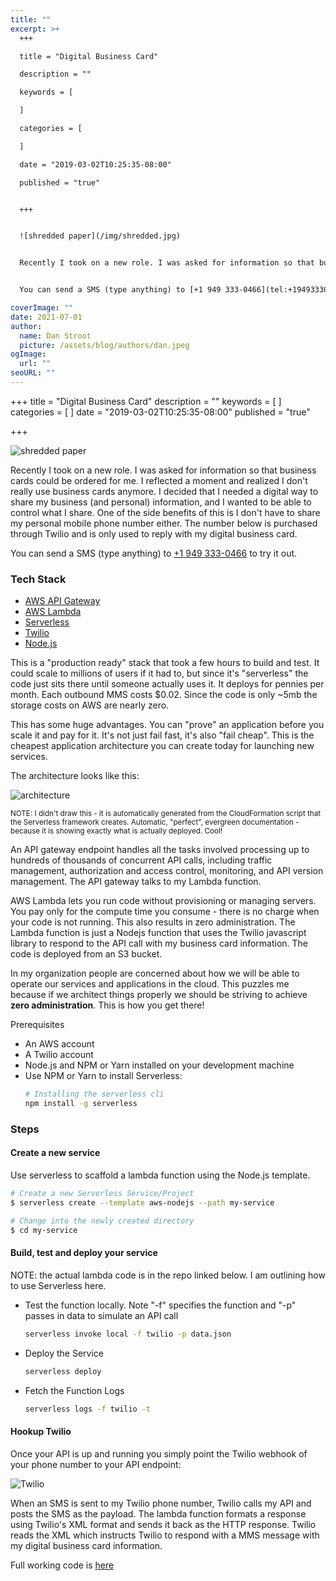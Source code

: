 ```yaml
---
title: ""
excerpt: >+
  +++

  title = "Digital Business Card"

  description = ""

  keywords = [

  ]

  categories = [

  ]

  date = "2019-03-02T10:25:35-08:00"

  published = "true"


  +++


  ![shredded paper](/img/shredded.jpg)


  Recently I took on a new role. I was asked for information so that business cards could be ordered for me. I reflected a moment and realized I don't really use business cards anymore. I decided that I needed a digital way to share my business (and personal) information, and I wanted to be able to control what I share. One of the side benefits of this is I don't have to share my personal mobile phone number either. The number below is purchased through Twilio and is only used to reply with my digital business card.


  You can send a SMS (type anything) to [+1 949 333-0466](tel:+19493330466) to try it out.

coverImage: ""
date: 2021-07-01
author:
  name: Dan Stroot
  picture: /assets/blog/authors/dan.jpeg
ogImage:
  url: ""
seoURL: ""
---
```

+++
title = "Digital Business Card"
description = ""
keywords = [
]
categories = [
]
date = "2019-03-02T10:25:35-08:00"
published = "true"

+++

![shredded paper](/img/shredded.jpg)

Recently I took on a new role. I was asked for information so that business cards could be ordered for me. I reflected a moment and realized I don't really use business cards anymore. I decided that I needed a digital way to share my business (and personal) information, and I wanted to be able to control what I share. One of the side benefits of this is I don't have to share my personal mobile phone number either. The number below is purchased through Twilio and is only used to reply with my digital business card.

You can send a SMS (type anything) to [+1 949 333-0466](tel:+19493330466) to try it out.

<!--more-->

### Tech Stack

- [AWS API Gateway](https://aws.amazon.com/api-gateway/)
- [AWS Lambda](https://aws.amazon.com/lambda/)
- [Serverless](https://serverless.com/)
- [Twilio](https://www.twilio.com)
- [Node.js](https://nodejs.org/en/)

This is a "production ready" stack that took a few hours to build and test. It could scale to millions of users if it had to, but since it's "serverless" the code just sits there until someone actually uses it. It deploys for pennies per month. Each outbound MMS costs \$0.02. Since the code is only ~5mb the storage costs on AWS are nearly zero.

This has some huge advantages. You can "prove" an application before you scale it and pay for it. It's not just fail fast, it's also "fail cheap". This is the cheapest application architecture you can create today for launching new services.

The architecture looks like this:

![architecture](/img/serverless.png)

<small>NOTE: I didn't draw this - it is automatically generated from the CloudFormation script that the Serverless framework creates. Automatic, "perfect", evergreen documentation - because it is showing exactly what is actually deployed. Cool!</small>

An API gateway endpoint handles all the tasks involved processing up to hundreds of thousands of concurrent API calls, including traffic management, authorization and access control, monitoring, and API version management. The API gateway talks to my Lambda function.

AWS Lambda lets you run code without provisioning or managing servers. You pay only for the compute time you consume - there is no charge when your code is not running. This also results in zero administration. The Lambda function is just a Nodejs function that uses the Twilio javascript library to respond to the API call with my business card information. The code is deployed from an S3 bucket.

In my organization people are concerned about how we will be able to operate our services and applications in the cloud. This puzzles me because if we architect things properly we should be striving to achieve **zero administration**. This is how you get there!

Prerequisites

- An AWS account
- A Twilio account
- Node.js and NPM or Yarn installed on your development machine
- Use NPM or Yarn to install Serverless:
  ```sh
  # Installing the serverless cli
  npm install -g serverless
  ```

### Steps

#### Create a new service

Use serverless to scaffold a lambda function using the Node.js template.

```sh
# Create a new Serverless Service/Project
$ serverless create --template aws-nodejs --path my-service

# Change into the newly created directory
$ cd my-service
```

#### Build, test and deploy your service

NOTE: the actual lambda code is in the repo linked below. I am outlining how to use Serverless here.

- Test the function locally. Note "-f" specifies the function and "-p" passes in data to simulate an API call

  ```sh
  serverless invoke local -f twilio -p data.json
  ```

- Deploy the Service

  ```sh
  serverless deploy
  ```

- Fetch the Function Logs

  ```sh
  serverless logs -f twilio -t
  ```

#### Hookup Twilio

Once your API is up and running you simply point the Twilio webhook of your phone number to your API endpoint:

![Twilio](/img/twilio.png)

When an SMS is sent to my Twilio phone number, Twilio calls my API and posts the SMS as the payload. The lambda function formats a response using Twilio's XML format and sends it back as the HTTP response. Twilio reads the XML which instructs Twilio to respond with a MMS message with my digital business card information.

Full working code is [here](https://github.com/dstroot/twilio-business-card-aws-lambda)
